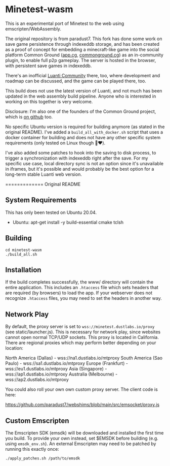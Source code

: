Minetest-wasm
=============

This is an experimental port of Minetest to the web using emscripten/WebAssembly.

The original repository is from paradust7. This fork has done some work on save game persistence through 
indexeddb storage, and has been created as a proof of concept for embedding a minecraft-like game into 
the social platform Common Ground ([app.cg](https://app.cg), [commonground.cg](https://commonground.cg)) as an in-community plugin, to enable full p2p gameplay. 
The server is hosted in the browser, with persistent save games in indexeddb.

There's an inofficial [Luanti Community](https://app.cg/c/luanti) there, too, where development and 
roadmap can be discussed, and the game can be played there, too.

This build does not use the latest version of Luanti, and not much has been updated in the web assembly 
build pipeline. Anyone who is interested in working on this together is very welcome.

Disclosure: I'm also one of the founders of the Common Ground project, which is [on github](https://github.com/Common-Ground-DAO) too.

No specific Ubuntu version is required for building anymore (as stated in the original README). I've 
added a `build_all_with_docker.sh` script that uses a docker container for building and does not 
have any other specific system requirements (only tested on Linux though 🐧❤️).

I've also added some patches to hook into the saving to disk process, to trigger a synchronization with 
indexeddb right after the save. For my specific use case, local directory sync is not an option since 
it's unavailable in iframes, but it's possible and would probably be the best option for a long-term 
stable Luanti web version.

=============
Original README

System Requirements
-------------------
This has only been tested on Ubuntu 20.04.

* Ubuntu: apt-get install -y build-essential cmake tclsh

Building
---------

    cd minetest-wasm
    ./build_all.sh

Installation
------------

If the build completes successfully, the www/ directory will contain the entire application. This 
includes an `.htaccess` file which sets headers that are required (by browsers) to load the app. 
If your webserver does not recognize `.htaccess` files, you may need to set the headers in
another way.

Network Play
------------

By default, the proxy server is set to `wss://minetest.dustlabs.io/proxy` (see static/launcher.js).
This is necessary for network play, since websites cannot open normal TCP/UDP sockets. This proxy
is located in California. There are regional proxies which may perform better depending on your
location:

North America (Dallas) - wss://na1.dustlabs.io/mtproxy
South America (Sao Paulo) - wss://sa1.dustlabs.io/mtproxy
Europe (Frankfurt) - wss://eu1.dustlabs.io/mtproxy
Asia (Singapore) - wss://ap1.dustlabs.io/mtproxy
Australia (Melbourne) - wss://ap2.dustlabs.io/mtproxy

You could also roll your own own custom proxy server. The client code is here:

https://github.com/paradust7/webshims/blob/main/src/emsocket/proxy.js

Custom Emscripten
-----------------
The Emscripten SDK (emsdk) will be downloaded and installed the first time you build. To provide
your own instead, set $EMSDK before building (e.g. using `emsdk_env.sh`). An external Emscripten
may need to be patched by running this exactly once:

    ./apply_patches.sh /path/to/emsdk
